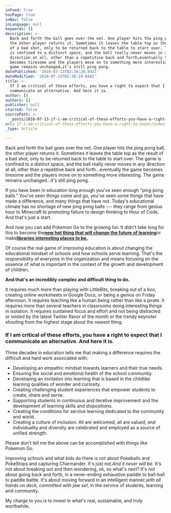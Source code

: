 ```yaml
---
inFeed: true
hasPage: true
inNav: false
inLanguage: null
keywords: []
description: >-
  Back and forth the ball goes over the net. One player hits the ping pong ball,
  the other player returns it. Sometimes it leaves the table top as the result
  of a bad shot, only to be returned back to the table to start over. The game
  is confined to a distinct space, and the ball really never moves in any
  direction at all, other than a repetitive back and forth…eventually the game
  becomes tiresome and the players move on to something more interesting. The
  game remains unchanged…it’s still ping pong.
datePublished: '2016-07-13T02:30:28.842Z'
dateModified: '2016-07-13T02:30:19.848Z'
title: >-
  If I am critical of these efforts, you have a right to expect that I
  communicate an alternative. And here it is.
author: []
authors: []
publisher: null
starred: false
sourcePath: >-
  _posts/2016-07-13-if-i-am-critical-of-these-efforts-you-have-a-right-to-expec.md
url: if-i-am-critical-of-these-efforts-you-have-a-right-to-expec/index.html
_type: Article

---
```

Back and forth the ball goes over the net. One player hits the ping pong ball, the other player returns it. Sometimes it leaves the table top as the result of a bad shot, only to be returned back to the table to start over. The game is confined to a distinct space, and the ball really never moves in any direction at all, other than a repetitive back and forth...eventually the game becomes tiresome and the players move on to something more interesting. The game remains unchanged...it's still ping pong.

If you have been in education long enough you've seen enough "ping pong balls." You've seen things come and go, you've seen some things that have made a difference, and many things that have not. Today's educational climate has no shortage of new ping pong balls --- they range from genius hour to Minecraft to promoting failure to design thinking to Hour of Code. And that's just a start.

And now you can add Pokemon Go to the growing list. It didn't take long for this to become the[**new hot thing that will change the future of learning**][0]or make[**libraries interesting places to be.**][1]

Of course the real game of improving education is about changing the educational mindset of schools and how schools serve learning. That's the responsibility of everyone in the organization and means focusing on the essence of what is important in the context of the growth and development of children.

**And that's an incredibly complex and difficult thing to do.**

It requires much more than playing with LittleBits, breaking out of a box, creating online worksheets in Google Docs, or being a genius on Friday afternoon. It requires teaching like a human being rather than like a pirate. It requires more than several teachers in classrooms doing interesting things in isolation. It requires sustained focus and effort and not being distracted or misled by the latest Twitter flavor of the month or the trendy keynoter shouting from the highest stage about the newest thing.

### If I am critical of these efforts, you have a right to expect that I communicate an alternative. And here it is.

Three decades in education tells me that making a difference requires the difficult and hard work associated with:

* Developing an empathic mindset towards learners and their true needs.
* Ensuring the social and emotional health of the school community.
* Developing an invitation into learning that is based in the childlike learning qualities of wonder and curiosity.
* Creating challenging student experiences that empower students to create, share and serve.
* Supporting students in continuous and iterative improvement and the development of learning skills and dispositions.
* Creating the conditions for service learning dedicated to the community and world.
* Creating a culture of inclusion. All are welcomed, all are valued, and individuality and diversity are celebrated and employed as a source of unified strength.

Please don't tell me the above can be accomplished with things like Pokemon Go.

Improving schools and what kids do there is not about Pokeballs and PokeStops and capturing Charmander. It's just not._And it never will be_. It's not about breaking out and then wondering, ok, so what's next? It's not about going back and forth, in a never-ending exhaustive paddle to ball-ball to paddle battle. It's about moving forward in an intelligent manner,_with all hands on deck, committed with jaw set_, in the service of students, learning and community.

My charge to you is to invest in what's real, sustainable, and truly worthwhile.

[0]: https://ideafm.org/2016/07/08/14-reasons-why-pokemon-go-is-the-future-of-learning/
[1]: http://galaxybookjockey.tumblr.com/post/147240001718/everything-librarians-need-to-know-about-pokemon